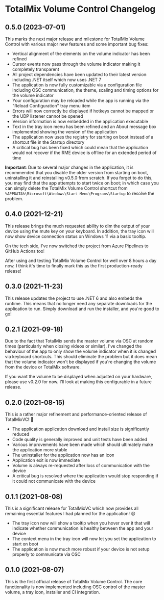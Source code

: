 # TotalMix Volume Control Changelog

## 0.5.0 (2023-07-01)

This marks the next major release and milestone for TotalMix Volume Control with various major new features and some important bug fixes:

* Vertical alignment of the elements on the volume indicator has been refined
* Cursor events now pass through the volume indicator making it completely transparent
* All project dependencies have been updated to their latest version including .NET itself which now uses .NET 7
* The application is now fully customizable via a configuration file including OSC communication, the theme, scaling and timing options for the volume indicator
* Your configuration may be reloaded while the app is running via the "Reload Configuration" tray menu item
* Errors will now correctly be displayed if hotkeys cannot be mapped or the UDP listener cannot be opened
* Version information is now embedded in the application executable
* Text in the tray icon menu has been refined and an About message box implemented showing the version of the application
* The application now uses the registry for starting on boot instead of a shortcut file in the Startup directory
* A critical bug has been fixed which could mean that the application would not recover if the RME device is offline for an extended period of time

**Important**: Due to several major changes in the application, it is recommended that you disable the older version from starting on boot, uninstalling it and reinstalling v0.5.0 from scratch. If you forget to do this, you may find that the app attempts to start twice on boot; in which case you can simply delete the TotalMix Volume Control shortcut from `%APPDATA%\Microsoft\Windows\Start Menu\Programs\Startup` to resolve the problem.

## 0.4.0 (2021-12-21)

This release brings the much requested ability to dim the output of your device using the mute key on your keyboard. In addition, the tray icon will now show device connection status on Windows 11 via a basic tooltip.

On the tech side, I've now switched the project from Azure Pipelines to GitHub Actions too!

After using and testing TotalMix Volume Control for well over 8 hours a day now, I think it's time to finally mark this as the first production-ready release!

## 0.3.0 (2021-11-23)

This release updates the project to use .NET 6 and also embeds the runtime. This means that no longer need any separate downloads for the application to run. Simply download and run the installer, and you're good to go!

## 0.2.1 (2021-09-18)

Due to the fact that TotalMix sends the master volume via OSC at random times (particularly when closing videos or similar), I've changed the behaviour of the app to only show the volume indicator when it is changed via keyboard shortcuts. This should eliminate the problem but it does mean that the volume indicator won't be displayed if you're changing the volume from the device or TotalMix software.

If you want the volume to be displayed when adjusted on your hardware, please use v0.2.0 for now. I'll look at making this configurable in a future release.

## 0.2.0 (2021-08-15)

This is a rather major refinement and performance-oriented release of TotalMixVC! 🎵

* The application application download and install size is significantly reduced
* Code quality is generally improved and unit tests have been added
* Various improvements have been made which should ultimately make the application more stable
* The uninstaller for the application now has an icon
* Application exit is now immediate
* Volume is always re-requested after loss of communication with the device
* A critical bug is resolved where the application would stop responding if it could not communicate with the device

## 0.1.1 (2021-08-08)

This is a significant release for TotalMixVC which now provides all remaining essential features I had planned for the application! 😄

* The tray icon now will show a tooltip when you hover over it that will indicate whether communication is healthy between the app and your device
* The context menu in the tray icon will now let you set the application to start on boot
* The application is now much more robust if your device is not setup properly to communicate via OSC

## 0.1.0 (2021-08-07)

This is the first official release of TotalMix Volume Control. The core functionality is now implemented including OSC control of the master volume, a tray icon, installer and CI integration.

